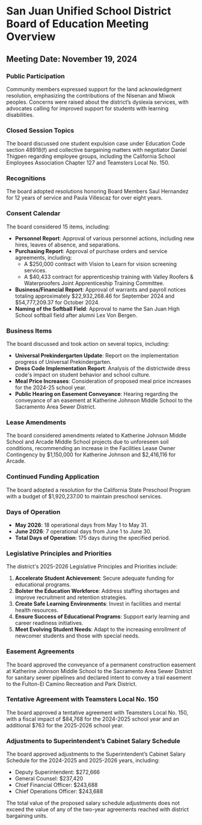 # San Juan Unified School District Board of Education Meeting Overview

## Meeting Date: November 19, 2024

### Public Participation
Community members expressed support for the land acknowledgment resolution, emphasizing the contributions of the Nisenan and Miwok peoples. Concerns were raised about the district’s dyslexia services, with advocates calling for improved support for students with learning disabilities.

### Closed Session Topics
The board discussed one student expulsion case under Education Code section 48918(f) and collective bargaining matters with negotiator Daniel Thigpen regarding employee groups, including the California School Employees Association Chapter 127 and Teamsters Local No. 150.

### Recognitions
The board adopted resolutions honoring Board Members Saul Hernandez for 12 years of service and Paula Villescaz for over eight years.

### Consent Calendar
The board considered 15 items, including:
- **Personnel Report**: Approval of various personnel actions, including new hires, leaves of absence, and separations.
- **Purchasing Report**: Approval of purchase orders and service agreements, including:
  - A $250,000 contract with Vision to Learn for vision screening services.
  - A $40,433 contract for apprenticeship training with Valley Roofers & Waterproofers Joint Apprenticeship Training Committee.
- **Business/Financial Report**: Approval of warrants and payroll notices totaling approximately $22,932,268.46 for September 2024 and $54,777,209.37 for October 2024.
- **Naming of the Softball Field**: Approval to name the San Juan High School softball field after alumni Lex Von Bergen.

### Business Items
The board discussed and took action on several topics, including:
- **Universal Prekindergarten Update**: Report on the implementation progress of Universal Prekindergarten.
- **Dress Code Implementation Report**: Analysis of the districtwide dress code's impact on student behavior and school culture.
- **Meal Price Increases**: Consideration of proposed meal price increases for the 2024-25 school year.
- **Public Hearing on Easement Conveyance**: Hearing regarding the conveyance of an easement at Katherine Johnson Middle School to the Sacramento Area Sewer District.

### Lease Amendments
The board considered amendments related to Katherine Johnson Middle School and Arcade Middle School projects due to unforeseen soil conditions, recommending an increase in the Facilities Lease Owner Contingency by $1,150,000 for Katherine Johnson and $2,416,116 for Arcade.

### Continued Funding Application
The board adopted a resolution for the California State Preschool Program with a budget of $1,920,237.00 to maintain preschool services.

### Days of Operation
- **May 2026**: 18 operational days from May 1 to May 31.
- **June 2026**: 7 operational days from June 1 to June 30.
- **Total Days of Operation**: 175 days during the specified period.

### Legislative Principles and Priorities
The district's 2025-2026 Legislative Principles and Priorities include:
1. **Accelerate Student Achievement**: Secure adequate funding for educational programs.
2. **Bolster the Education Workforce**: Address staffing shortages and improve recruitment and retention strategies.
3. **Create Safe Learning Environments**: Invest in facilities and mental health resources.
4. **Ensure Success of Educational Programs**: Support early learning and career readiness initiatives.
5. **Meet Evolving Student Needs**: Adapt to the increasing enrollment of newcomer students and those with special needs.

### Easement Agreements
The board approved the conveyance of a permanent construction easement at Katherine Johnson Middle School to the Sacramento Area Sewer District for sanitary sewer pipelines and declared intent to convey a trail easement to the Fulton-El Camino Recreation and Park District.

### Tentative Agreement with Teamsters Local No. 150
The board approved a tentative agreement with Teamsters Local No. 150, with a fiscal impact of $84,768 for the 2024-2025 school year and an additional $763 for the 2025-2026 school year.

### Adjustments to Superintendent’s Cabinet Salary Schedule
The board approved adjustments to the Superintendent’s Cabinet Salary Schedule for the 2024-2025 and 2025-2026 years, including:
- Deputy Superintendent: $272,666
- General Counsel: $237,420
- Chief Financial Officer: $243,688
- Chief Operations Officer: $243,688

The total value of the proposed salary schedule adjustments does not exceed the value of any of the two-year agreements reached with district bargaining units.
